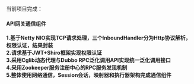 当前项目完成：
#### API网关通信组件
<b>1.基于Netty NIO实现TCP请求处理，三个InboundHandler分为Http协议解析，权限认证，结果封装</b><br>
<b>2.请求基于JWT+Shiro框架实现权限认证</b><br>
<b>3.采用Cglib动态代理与Dubbo RPC泛化调用API实现统一泛化调用接口</b><br>
<b>4.采用Zookeeper服务注册中心的RPC服务发现机制</b><br>
<b>5.整体使用网络通信，Session会话，映射器和执行器架构完成通信组件</b><br>
